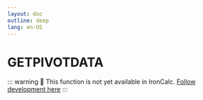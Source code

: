 ```yaml
---
layout: doc
outline: deep
lang: en-US
---
```


# GETPIVOTDATA

::: warning
🚧 This function is not yet available in IronCalc.
[Follow development here](https://github.com/ironcalc/IronCalc/labels/Functions)
:::